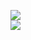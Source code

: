 [![](https://img.shields.io/badge/Made%20With-Github%20Spray-lightgrey.svg?style=for-the-badge&logo=github)](https://github.com/Annihil/github-spray#22874)  
[![](https://i.imgur.com/2DrTn0Z.gif)](https://github.com/Annihil/github-spray)